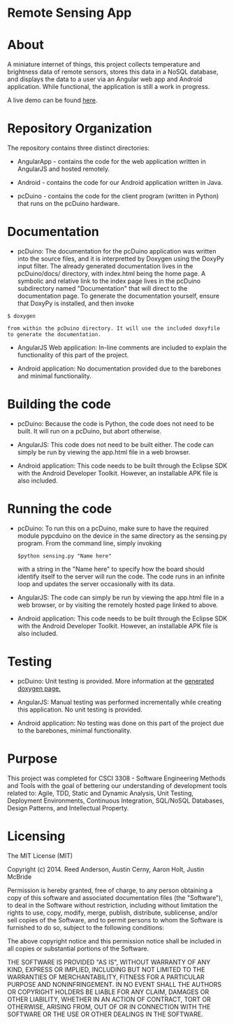 Remote Sensing App
=======


About
===========
A miniature internet of things, this project collects temperature and brightness data of remote sensors, stores this data in a NoSQL database, and displays the data to a user via an Angular web app and Android application. While functional, the application is still a work in progress.

A live demo can be found <a href="https://dsp-csci-project.cloud.dreamfactory.com/files/applications/RemoteSensing/app.html">here</a>.


Repository Organization
===========
The repository contains three distinct directories:

* AngularApp - contains the code for the web application written in AngularJS and hosted remotely.

* Android - contains the code for our Android application written in Java.

* pcDuino - contains the code for the client program (written in Python) that runs on the pcDuino hardware.

Documentation
===========

* pcDuino:
	The documentation for the pcDuino application was written into the source files, and it is interpretted by Doxygen using the DoxyPy input filter. The already generated documentation lives in the pcDuino/docs/ directory, with index.html being the home page. A symbolic and relative link to the index page lives in the pcDuino subdirectory named "Documentation" that will direct to the documentation page. To generate the documentation yourself, ensure that DoxyPy is installed, and then invoke
```
$ doxygen
````
	from within the pcDuino directory. It will use the included doxyfile to generate the documentation.

* AngularJS Web application:
	In-line comments are included to explain the functionality of this part of the project.

* Android application:
	No documentation provided due to the barebones and minimal functionality.

Building the code
===========
* pcDuino:
	Because the code is Python, the code does not need to be built. It will run on a pcDuino, but abort otherwise.

* AngularJS:
	This code does not need to be built either. The code can simply be run by viewing the app.html file in a web browser.

* Android application:
	This code needs to be built through the Eclipse SDK with the Android Developer Toolkit. However, an installable APK file
	is also included.

Running the code
===========
* pcDuino:
	To run this on a pcDuino, make sure to have the required module pypcduino on the device in the same directory as the sensing.py program. From the command line, simply invoking 
	````
	$python sensing.py "Name here"
	````
	with a string in the "Name here" to specify how the board should identify itself to the server will run the code. The code runs in an infinite loop and updates the server occasionally with its data.

* AngularJS:
	The code can simply be run by viewing the app.html file in a web browser, or by visiting the remotely hosted page linked to above.

* Android application:
	This code needs to be built through the Eclipse SDK with the Android Developer Toolkit. However, an installable APK file
	is also included.

Testing
===========
* pcDuino:
	Unit testing is provided. More information at the <a href="pcDuino/docs/html/index.html">generated doxygen page.</a>

* AngularJS:
	Manual testing was performed incrementally while creating this application. No unit testing is provided.

* Android application:
	No testing was done on this part of the project due to the barebones, minimal functionality.

Purpose
===========
This project was completed for CSCI 3308 - Software Engineering Methods and Tools with the goal of bettering our understanding of development tools related to: Agile, TDD, Static and Dynamic Analysis, Unit Testing, Deployment Environments, Continuous Integration, SQL/NoSQL Databases, Design Patterns, and Intellectual Property.


Licensing
===========

The MIT License (MIT)

Copyright (c) 2014. Reed Anderson, Austin Cerny, Aaron Holt, Justin McBride

Permission is hereby granted, free of charge, to any person obtaining a copy
of this software and associated documentation files (the "Software"), to deal
in the Software without restriction, including without limitation the rights
to use, copy, modify, merge, publish, distribute, sublicense, and/or sell
copies of the Software, and to permit persons to whom the Software is
furnished to do so, subject to the following conditions:

The above copyright notice and this permission notice shall be included in
all copies or substantial portions of the Software.

THE SOFTWARE IS PROVIDED "AS IS", WITHOUT WARRANTY OF ANY KIND, EXPRESS OR
IMPLIED, INCLUDING BUT NOT LIMITED TO THE WARRANTIES OF MERCHANTABILITY,
FITNESS FOR A PARTICULAR PURPOSE AND NONINFRINGEMENT. IN NO EVENT SHALL THE
AUTHORS OR COPYRIGHT HOLDERS BE LIABLE FOR ANY CLAIM, DAMAGES OR OTHER
LIABILITY, WHETHER IN AN ACTION OF CONTRACT, TORT OR OTHERWISE, ARISING FROM,
OUT OF OR IN CONNECTION WITH THE SOFTWARE OR THE USE OR OTHER DEALINGS IN
THE SOFTWARE.
